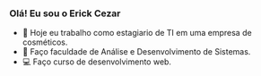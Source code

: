### Olá! Eu sou o Erick Cezar 


- 🔭 Hoje eu trabalho como estagiario de TI em uma empresa de cosméticos.
- 🌱 Faço faculdade de Análise e Desenvolvimento de Sistemas.
- 💻 Faço curso de desenvolvimento web.

